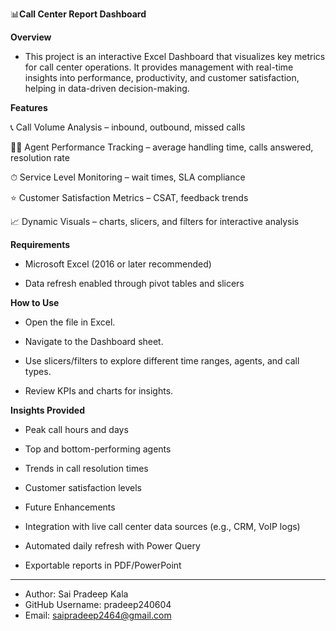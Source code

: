 📊**Call Center Report Dashboard**


**Overview**

- This project is an interactive Excel Dashboard that visualizes key metrics for call center operations. It provides management with real-time insights into performance, productivity, and customer satisfaction, helping in data-driven decision-making.

**Features**

📞 Call Volume Analysis – inbound, outbound, missed calls

👩‍💼 Agent Performance Tracking – average handling time, calls answered, resolution rate

⏱ Service Level Monitoring – wait times, SLA compliance

⭐ Customer Satisfaction Metrics – CSAT, feedback trends

📈 Dynamic Visuals – charts, slicers, and filters for interactive analysis

**Requirements**

- Microsoft Excel (2016 or later recommended)

- Data refresh enabled through pivot tables and slicers

**How to Use**

 - Open the file in Excel.

 - Navigate to the Dashboard sheet.

 - Use slicers/filters to explore different time ranges, agents, and call types.

 - Review KPIs and charts for insights.

**Insights Provided**

 - Peak call hours and days

 - Top and bottom-performing agents

 - Trends in call resolution times

 - Customer satisfaction levels

 - Future Enhancements

 - Integration with live call center data sources (e.g., CRM, VoIP logs)

 - Automated daily refresh with Power Query

 - Exportable reports in PDF/PowerPoint
-----------------------------------------------------------------------------------------------
- Author: Sai Pradeep Kala
- GitHub Username: pradeep240604
- Email: saipradeep2464@gmail.com
